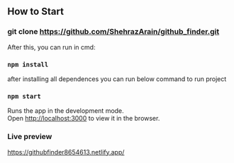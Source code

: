 ## How to Start

### git clone https://github.com/ShehrazArain/github_finder.git

After this, you can run in cmd:
### `npm install`

after installing all dependences you can run below command to run project
### `npm start`

Runs the app in the development mode.<br />
Open [http://localhost:3000](http://localhost:3000) to view it in the browser.

### Live preview
https://githubfinder8654613.netlify.app/
